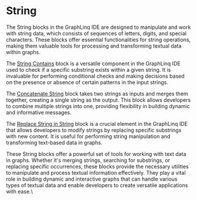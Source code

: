 # String

The String blocks in the GraphLinq IDE are designed to manipulate and work with string data, which consists of sequences of letters, digits, and special characters. These blocks offer essential functionalities for string operations, making them valuable tools for processing and transforming textual data within graphs.

The [String Contains](string-contains.md) block is a versatile component in the GraphLinq IDE used to check if a specific substring exists within a given string. It is invaluable for performing conditional checks and making decisions based on the presence or absence of certain patterns in the input strings.

The [Concatenate String](concat-string.md) block takes two strings as inputs and merges them together, creating a single string as the output. This block allows developers to combine multiple strings into one, providing flexibility in building dynamic and informative messages.

The [Replace String in String](replace-string-in-string.md) block is a crucial element in the GraphLinq IDE that allows developers to modify strings by replacing specific substrings with new content. It is useful for performing string manipulation and transforming text-based data in graphs.

These String blocks offer a powerful set of tools for working with text data in graphs. Whether it's merging strings, searching for substrings, or replacing specific occurrences, these blocks provide the necessary utilities to manipulate and process textual information effectively. They play a vital role in building dynamic and interactive graphs that can handle various types of textual data and enable developers to create versatile applications with ease.\
